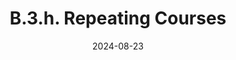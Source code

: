 ---
slug: /pages/vi-policies-for-middlebury-institute-online/vi-b-academic-policies/b-3-policies-concerning-enrollment-payment/b-3-h-repeating-courses
title: B.3.h. Repeating Courses
date: 2024-08-23
---